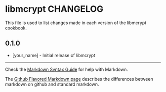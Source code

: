 libmcrypt CHANGELOG
===================

This file is used to list changes made in each version of the libmcrypt cookbook.

0.1.0
-----
- [your_name] - Initial release of libmcrypt

- - -
Check the [Markdown Syntax Guide](http://daringfireball.net/projects/markdown/syntax) for help with Markdown.

The [Github Flavored Markdown page](http://github.github.com/github-flavored-markdown/) describes the differences between markdown on github and standard markdown.
